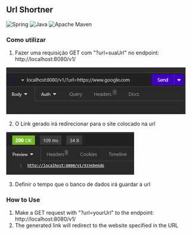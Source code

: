 ## Url Shortner
![Spring](https://img.shields.io/badge/spring-%236DB33F.svg?style=for-the-badge&logo=spring&logoColor=white)
![Java](https://img.shields.io/badge/java-%23ED8B00.svg?style=for-the-badge&logo=openjdk&logoColor=white) ![Apache Maven](https://img.shields.io/badge/Apache%20Maven-C71A36?style=for-the-badge&logo=Apache%20Maven&logoColor=white)

### Como utilizar
1. Fazer uma requisição GET com "?url=suaUrl" no endpoint: http://localhost:8080/v1/

![img_1.png](img_1.png)

2. O Link gerado irá redirecionar para o site colocado na url
   
![img.png](img.png)

3. Definir o tempo que o banco de dados irá guardar a url

### How to Use
1. Make a GET request with "?url=yourUrl" to the endpoint: http://localhost:8080/v1/
2. The generated link will redirect to the website specified in the URL
